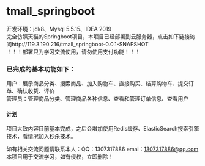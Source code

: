# tmall_springboot
开发环境：jdk8、Mysql 5.5.15、IDEA 2019   
完全仿照天猫的Springboot项目，本项目已经部署到云服务器，点击如下链接访问http://119.3.190.216/tmall_springboot-0.0.1-SNAPSHOT  
！！！部署只为学习交流使用，请勿使用支付功能！！！   
### 已完成的基本功能如下：      
用户：展示商品分类、搜索商品、加入购物车、直接购买、结算购物车、提交订单、确认收货、评价        
管理员：管理商品分类、管理商品各种信息、查看和管理订单信息、查看用户         
#### 计划   
项目大致内容目前基本完成，之后会增加使用Redis缓存、ElasticSearch搜索引擎技术，看情况加入秒杀技术。   

如有相关交流问题请联系本人：QQ：1307317886  emai：1307317886@qq.com  
本项目用于交流学习，如有侵权，立即删除！
